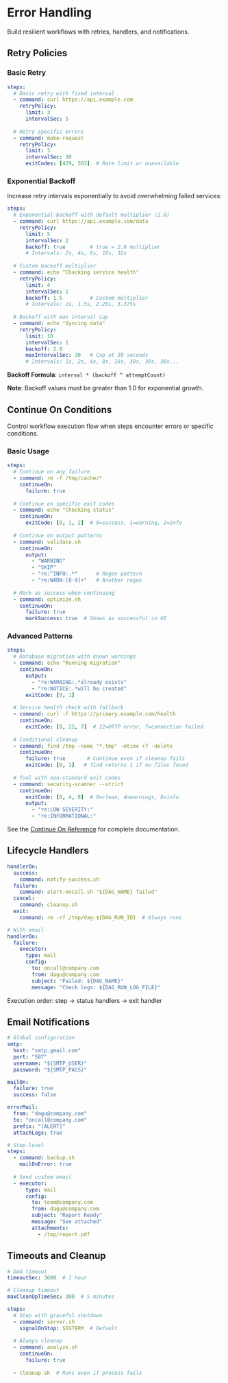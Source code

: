 # Error Handling

Build resilient workflows with retries, handlers, and notifications.

## Retry Policies

### Basic Retry

```yaml
steps:
  # Basic retry with fixed interval
  - command: curl https://api.example.com
    retryPolicy:
      limit: 3
      intervalSec: 5
      
  # Retry specific errors
  - command: make-request
    retryPolicy:
      limit: 3
      intervalSec: 30
      exitCodes: [429, 503]  # Rate limit or unavailable
```

### Exponential Backoff

Increase retry intervals exponentially to avoid overwhelming failed services:

```yaml
steps:
  # Exponential backoff with default multiplier (2.0)
  - command: curl https://api.example.com/data
    retryPolicy:
      limit: 5
      intervalSec: 2
      backoff: true        # true = 2.0 multiplier
      # Intervals: 2s, 4s, 8s, 16s, 32s
      
  # Custom backoff multiplier
  - command: echo "Checking service health"
    retryPolicy:
      limit: 4
      intervalSec: 1
      backoff: 1.5         # Custom multiplier
      # Intervals: 1s, 1.5s, 2.25s, 3.375s
      
  # Backoff with max interval cap
  - command: echo "Syncing data"
    retryPolicy:
      limit: 10
      intervalSec: 1
      backoff: 2.0
      maxIntervalSec: 30   # Cap at 30 seconds
      # Intervals: 1s, 2s, 4s, 8s, 16s, 30s, 30s, 30s...
```

**Backoff Formula**: `interval * (backoff ^ attemptCount)`

**Note**: Backoff values must be greater than 1.0 for exponential growth.

## Continue On Conditions

Control workflow execution flow when steps encounter errors or specific conditions.

### Basic Usage

```yaml
steps:
  # Continue on any failure
  - command: rm -f /tmp/cache/*
    continueOn:
      failure: true
      
  # Continue on specific exit codes
  - command: echo "Checking status"
    continueOn:
      exitCode: [0, 1, 2]  # 0=success, 1=warning, 2=info
      
  # Continue on output patterns
  - command: validate.sh
    continueOn:
      output: 
        - "WARNING"
        - "SKIP"
        - "re:^INFO:.*"      # Regex pattern
        - "re:WARN-[0-9]+"   # Another regex
      
  # Mark as success when continuing
  - command: optimize.sh
    continueOn:
      failure: true
      markSuccess: true  # Shows as successful in UI
```

### Advanced Patterns

```yaml
steps:
  # Database migration with known warnings
  - command: echo "Running migration"
    continueOn:
      output:
        - "re:WARNING:.*already exists"
        - "re:NOTICE:.*will be created"
      exitCode: [0, 1]
      
  # Service health check with fallback
  - command: curl -f https://primary.example.com/health
    continueOn:
      exitCode: [0, 22, 7]  # 22=HTTP error, 7=connection failed
      
  # Conditional cleanup
  - command: find /tmp -name "*.tmp" -mtime +7 -delete
    continueOn:
      failure: true       # Continue even if cleanup fails
      exitCode: [0, 1]   # find returns 1 if no files found
      
  # Tool with non-standard exit codes
  - command: security-scanner --strict
    continueOn:
      exitCode: [0, 4, 8]  # 0=clean, 4=warnings, 8=info
      output:
        - "re:LOW SEVERITY:"
        - "re:INFORMATIONAL:"
```

See the [Continue On Reference](/reference/continue-on) for complete documentation.

## Lifecycle Handlers

```yaml
handlerOn:
  success:
    command: notify-success.sh
  failure:
    command: alert-oncall.sh "${DAG_NAME} failed"
  cancel:
    command: cleanup.sh
  exit:
    command: rm -rf /tmp/dag-${DAG_RUN_ID}  # Always runs

# With email
handlerOn:
  failure:
    executor:
      type: mail
      config:
        to: oncall@company.com
        from: dagu@company.com
        subject: "Failed: ${DAG_NAME}"
        message: "Check logs: ${DAG_RUN_LOG_FILE}"
```

Execution order: step → status handlers → exit handler

## Email Notifications

```yaml
# Global configuration
smtp:
  host: "smtp.gmail.com"
  port: "587"
  username: "${SMTP_USER}"
  password: "${SMTP_PASS}"

mailOn:
  failure: true
  success: false

errorMail:
  from: "dagu@company.com"
  to: "oncall@company.com"
  prefix: "[ALERT]"
  attachLogs: true

# Step-level
steps:
  - command: backup.sh
    mailOnError: true
    
  # Send custom email
  - executor:
      type: mail
      config:
        to: team@company.com
        from: dagu@company.com
        subject: "Report Ready"
        message: "See attached"
        attachments:
          - /tmp/report.pdf
```

## Timeouts and Cleanup

```yaml
# DAG timeout
timeoutSec: 3600  # 1 hour

# Cleanup timeout
maxCleanUpTimeSec: 300  # 5 minutes

steps:
  # Step with graceful shutdown
  - command: server.sh
    signalOnStop: SIGTERM  # Default
    
  # Always cleanup
  - command: analyze.sh
    continueOn:
      failure: true
      
  - cleanup.sh  # Runs even if process fails
```
